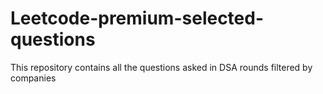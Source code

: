 # Leetcode-premium-selected-questions
This repository contains all the questions asked in DSA rounds filtered by companies
